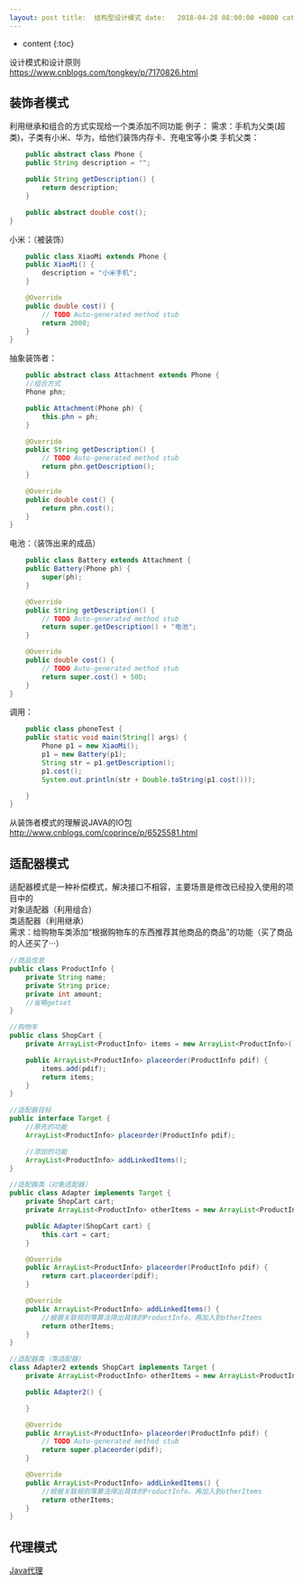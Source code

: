 ```yaml
---
layout: post title:  结构型设计模式 date:   2018-04-28 08:00:00 +0800 categories: 设计模式 tag: 设计模式
---
```


* content {:toc}

设计模式和设计原则   
https://www.cnblogs.com/tongkey/p/7170826.html

## 装饰者模式

利用继承和组合的方式实现给一个类添加不同功能 例子： 需求：手机为父类(超类)，子类有小米、华为，给他们装饰内存卡、充电宝等小类 手机父类：

```java
    public abstract class Phone {
    public String description = "";

    public String getDescription() {
        return description;
    }

    public abstract double cost();
}  
```

小米：（被装饰）

```java
    public class XiaoMi extends Phone {
    public XiaoMi() {
        description = "小米手机";
    }

    @Override
    public double cost() {
        // TODO Auto-generated method stub  
        return 2000;
    }
}  
```

抽象装饰者：

```java
    public abstract class Attachment extends Phone {
    //组合方式  
    Phone phn;

    public Attachment(Phone ph) {
        this.phn = ph;
    }

    @Override
    public String getDescription() {
        // TODO Auto-generated method stub  
        return phn.getDescription();
    }

    @Override
    public double cost() {
        return phn.cost();
    }
}  
```

电池：（装饰出来的成品）

```java
    public class Battery extends Attachment {
    public Battery(Phone ph) {
        super(ph);
    }

    @Override
    public String getDescription() {
        // TODO Auto-generated method stub  
        return super.getDescription() + "电池";
    }

    @Override
    public double cost() {
        // TODO Auto-generated method stub  
        return super.cost() + 50D;
    }
}  
```

调用：

```java
    public class phoneTest {
    public static void main(String[] args) {
        Phone p1 = new XiaoMi();
        p1 = new Battery(p1);
        String str = p1.getDescription();
        p1.cost();
        System.out.println(str + Double.toString(p1.cost()));

    }
}  
```

从装饰者模式的理解说JAVA的IO包
http://www.cnblogs.com/coprince/p/6525581.html

## 适配器模式

适配器模式是一种补偿模式，解决接口不相容，主要场景是修改已经投入使用的项目中的  
对象适配器（利用组合）  
类适配器（利用继承）  
需求：给购物车类添加“根据购物车的东西推荐其他商品的商品”的功能（买了商品的人还买了···）

```java
//商品信息
public class ProductInfo {
    private String name;
    private String price;
    private int amount;
    //省略getset
}
```

```java
//购物车
public class ShopCart {
    private ArrayList<ProductInfo> items = new ArrayList<ProductInfo>();

    public ArrayList<ProductInfo> placeorder(ProductInfo pdif) {
        items.add(pdif);
        return items;
    }
}
```

```java
//适配器目标
public interface Target {
    //原先的功能
    ArrayList<ProductInfo> placeorder(ProductInfo pdif);

    //添加的功能
    ArrayList<ProductInfo> addLinkedItems();
}
```

```java
//适配器类（对象适配器）
public class Adapter implements Target {
    private ShopCart cart;
    private ArrayList<ProductInfo> otherItems = new ArrayList<ProductInfo>();

    public Adapter(ShopCart cart) {
        this.cart = cart;
    }

    @Override
    public ArrayList<ProductInfo> placeorder(ProductInfo pdif) {
        return cart.placeorder(pdif);
    }

    @Override
    public ArrayList<ProductInfo> addLinkedItems() {
        //根据关联规则等算法得出具体的ProductInfo，再加入到otherItems
        return otherItems;
    }
}
```

```java
//适配器类（类适配器）
class Adapter2 extends ShopCart implements Target {
    private ArrayList<ProductInfo> otherItems = new ArrayList<ProductInfo>();

    public Adapter2() {

    }

    @Override
    public ArrayList<ProductInfo> placeorder(ProductInfo pdif) {
        // TODO Auto-generated method stub
        return super.placeorder(pdif);
    }

    @Override
    public ArrayList<ProductInfo> addLinkedItems() {
        //根据关联规则等算法得出具体的ProductInfo，再加入到otherItems
        return otherItems;
    }
}
```

## 代理模式

[Java代理](/2019/08/04/Java代理/)